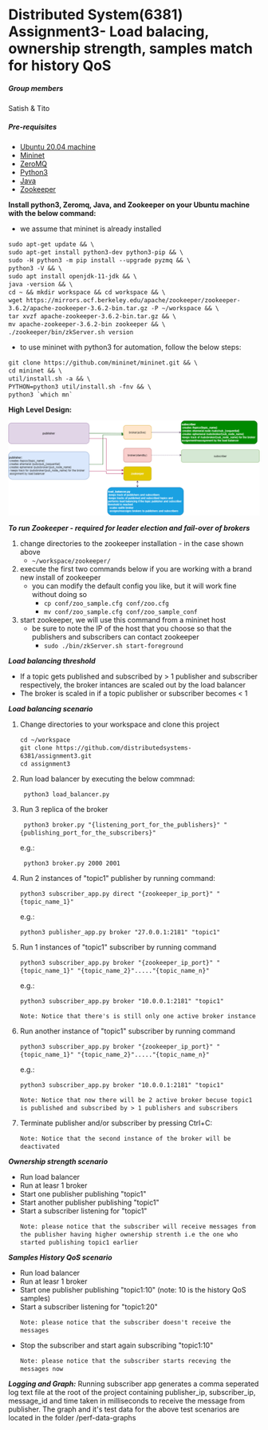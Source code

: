 # Distributed System(6381) Assignment3- Load balacing, ownership strength, samples match for history QoS
##### Group members
Satish & Tito
##### Pre-requisites
   - [Ubuntu 20.04 machine](https://ubuntu.com/download/desktop)
   - [Mininet](https://github.com/mininet/mininet)
   - [ZeroMQ](https://zeromq.org/)
   - [Python3](https://www.python.org/)
   - [Java](https://www.java.com/en/)
   - [Zookeeper](https://zookeeper.apache.org/releases.html#download)

**Install python3, Zeromq, Java, and Zookeeper on your Ubuntu machine with the below command:**
   - we assume that mininet is already installed
```
sudo apt-get update && \
sudo apt-get install python3-dev python3-pip && \
sudo -H python3 -m pip install --upgrade pyzmq && \
python3 -V && \
sudo apt install openjdk-11-jdk && \
java -version && \
cd ~ && mkdir workspace && cd workspace && \
wget https://mirrors.ocf.berkeley.edu/apache/zookeeper/zookeeper-3.6.2/apache-zookeeper-3.6.2-bin.tar.gz -P ~/workspace && \
tar xvzf apache-zookeeper-3.6.2-bin.tar.gz && \
mv apache-zookeeper-3.6.2-bin zookeeper && \
./zookeeper/bin/zkServer.sh version
```
  - to use mininet with python3 for automation, follow the below steps:
```
git clone https://github.com/mininet/mininet.git && \
cd mininet && \
util/install.sh -a && \
PYTHON=python3 util/install.sh -fnv && \
python3 `which mn`
```

**High Level Design:**

![alternativetext](/assignment3-hight-level-design.png)

***To run Zookeeper - required for leader election and fail-over of brokers***
1. change directories to the zookeeper installation - in the case shown above 
   - `~/workspace/zookeeper/`
1. execute the first two commands below if you are working with a brand new install of zookeeper
   - you can modify the default config you like, but it will work fine without doing so 
      - `cp conf/zoo_sample.cfg conf/zoo.cfg`
      - `mv conf/zoo_sample.cfg conf/zoo_sample_conf`
1. start zookeeper, we will use this command from a mininet host
   - be sure to note the IP of the host that you choose so that the publishers and subscribers can contact zookeeper
     - `sudo ./bin/zkServer.sh start-foreground`

***Load balancing threshold***
- If a topic gets published and subscribed by > 1 publisher and subscriber respectively, the broker intances are scaled out by the load balancer
- The broker is scaled in if a topic publisher or subscriber becomes < 1

***Load balancing scenario***
1. Change directories to your workspace and clone this project 
   ```
   cd ~/workspace
   git clone https://github.com/distributedsystems-6381/assignment3.git
   cd assignment3
   ```
1. Run load balancer by executing the below commnad:  
     ```
      python3 load_balancer.py
     ```    
1. Run 3 replica of the broker
     ```
      python3 broker.py "{listening_port_for_the_publishers}" "{publishing_port_for_the_subscribers}"
     ```
      e.g.:
     ```
      python3 broker.py 2000 2001
     ```
 1. Run 2 instances of "topic1" publisher by running command:    
     ```
     python3 subscriber_app.py direct "{zookeeper_ip_port}" "{topic_name_1}"
     ```
     e.g.:
     ```
     python3 publisher_app.py broker "27.0.0.1:2181" "topic1"
     ``` 
  1. Run 1 instances of "topic1" subscriber by running command
      ```
     python3 subscriber_app.py broker "{zookeeper_ip_port}" "{topic_name_1}" "{topic_name_2}"....."{topic_name_n}"
     ```
     e.g.:
     ```
     python3 subscriber_app.py broker "10.0.0.1:2181" "topic1"
     ``` 
     ```
     Note: Notice that there's is still only one active broker instance
     ```
  1. Run another instance of "topic1" subscriber by running command
     ```
     python3 subscriber_app.py broker "{zookeeper_ip_port}" "{topic_name_1}" "{topic_name_2}"....."{topic_name_n}"
     ```
     e.g.:
     ```
     python3 subscriber_app.py broker "10.0.0.1:2181" "topic1"
     ``` 
     ```
     Note: Notice that now there will be 2 active broker becuse topic1 is published and subscribed by > 1 publishers and subscribers
     ```
  1. Terminate publisher and/or subscriber by pressing Ctrl+C:   
     ```
     Note: Notice that the second instance of the broker will be deactivated
     ```

***Ownership strength scenario***
- Run load balancer
- Run at leasr 1 broker
- Start one publisher publishing "topic1"
- Start another publisher publishing "topic1"
- Start a subscriber listening for "topic1"
    ```
    Note: please notice that the subscriber will receive messages from the publisher having higher ownership strenth i.e the one who started publishing topic1 earlier
    ```
***Samples History QoS scenario***
- Run load balancer
- Run at leasr 1 broker
- Start one publisher publishing "topic1:10" (note: 10 is the history QoS samples)
- Start a subscriber listening for "topic1:20"
    ```
    Note: please notice that the subscriber doesn't receive the messages
    ```
- Stop the subscriber and start again subscribing "topic1:10"
    ```
    Note: please notice that the subscriber starts receving the messages now
    ```
***Logging and Graph:*** 
   Running subscriber app generates a comma seperated log text file at the root of the project containing publisher_ip, subscriber_ip, message_id and time taken in milliseconds to receive the message from publisher. The graph and it's test data for the above test scenarios are located in the folder /perf-data-graphs
